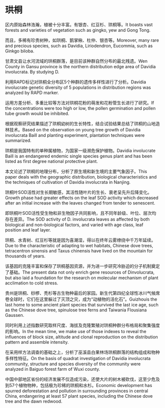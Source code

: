 # 珙桐

<p><span class="chinese">区内原始森林浩瀚，植被十分丰富。有银杏、红豆杉、珙桐等。</span><span class="english">It boasts vast forests and varieties of vegetation such as gingko, yew and Gong Tong.</span></p>

<p><span class="chinese">而且，多稀有珍贵树种，如珙桐、鹅掌楸、杜仲、银杏等。</span><span class="english">Moreover, many rare and precious species, such as Davidia, Liriodendron, Eucommia, such as Ginkgo biloba.</span></p>

<p><span class="chinese">甘肃文县让水河流域的珙桐群落，是目前该种群自然分布的最北残遗。</span><span class="english">Wen County in Gansu province is the northern distribution edge area of Davidia involucrata. By studying D.</span></p>

<p><span class="chinese">利用RAPD标记对珙桐全分布区5个种群的遗传多样性进行了分析。</span><span class="english">Davidia involucrate genetic diversity of 5 populations in distribution regions was analyzed by RAPD marker.</span></p>

<p><span class="chinese">运用方差分析、多重比较等方法对珙桐花粉的萌发和花粉管生长进行了研究。</span><span class="english">If the concentrations were too high or low, the pollen germination and pollen tube growth would be inhibited.</span></p>

<p><span class="chinese">根据观察研究结果描述了珙桐幼树的生长特性，结合试验结果总结了珙桐的山地造林技术。</span><span class="english">Based on the observation on young tree growth of Davidia involucrata Baill and planting experiment, plantation techniques were summarized.</span></p>

<p><span class="chinese">珙桐是我国特有的单种属植物，为国家一级濒危保护植物。</span><span class="english">Davidia involucrate Baill is an endangered endemic single species genus plant and has been listed as first degree national protective plant.</span></p>

<p><span class="chinese">本文论述了珙桐的地理分布，分析了原生境和新生境的主要气象因子。</span><span class="english">This paper deals with the geographic distribution, biological characteristics and the techniques of cultivation of Davidia involucrata in Nanjing.</span></p>

<p><span class="chinese">珙桐叶SOD活性对生长期敏感，其活性随叶片的生长、衰老呈先升后降变化。</span><span class="english">Growth phase had greater effects on the leaf SOD activity which decreased after an initial increase with the leaves changed from tender to senescent.</span></p>

<p><span class="chinese">即珙桐叶SOD活性受生物和非生物因子共同影响，且不同年龄级、叶位、层次均存在差异。</span><span class="english">The SOD activity of D. involucrata leaves as affected by both biological and non-biological factors, and varied with age class, leaf position and leaf layer.</span></p>

<p><span class="chinese">珙桐、水青树、红豆杉等就是因为喜潮湿，得以在终年云雾缭绕中千万年延续。</span><span class="english">Due to the characteristic of adapting to wet habitats, Chinese dove trees, tetracentron sinensis and Taxus chinensis have lived on the mountain for thousands of years.</span></p>

<p><span class="chinese">该基因的克隆丰富和保存了珙桐基因资源，并为进一步研究冷胁迫的分子机制奠定了基础。</span><span class="english">The present data not only enrich gene resources of Dinvolucrata, but also laid a foundation for the research on molecular mechanism of plant acclimation to cold stress.</span></p>

<p><span class="chinese">贵州是珙桐、桫椤、秃杉等古生物种最后的家园。新生代第四纪全球性冰川气候席卷全球时，它们在这里躲过了灭顶之灾，成为“动植物的活化石”。</span><span class="english">Guizhouis the last home to some ancient plant species that survived the last ice age, such as the Chinese dove tree, spinulose tree ferns and Taiwania Flousiana Gaussen.</span></p>

<p><span class="chinese">同时利用上述指数研究取样尺度、海拔及克隆繁殖对珙桐种群分布格局和聚集强度的影响。</span><span class="english">In the mean time, we make use of those indexes to reveal the influences of block size, altitude and clonal reproduction on the distribution pattern and assemble intensity.</span></p>

<p><span class="chinese">在采用样方法调查的基础之上，分析了巫溪县白果林场珙桐群落的结构组成和物种多样性特征。</span><span class="english">On the basis of quadrat investigation of Davidia involucrata community, structure and species diversity of the community were analyzed in Baiguo forest farm of Wuxi county.</span></p>

<p><span class="chinese">中国中部地区省份的经济发展不仅造成污染，还使大片的树木被砍伐，这至少危及到57个植物物种，包括极为珍稀的珙桐和水杉。</span><span class="english">Economic development has spurred deforestation and pollution in surrounding provinces in central China, endangering at least 57 plant species, including the Chinese dove tree and the dawn redwood.</span></p>

